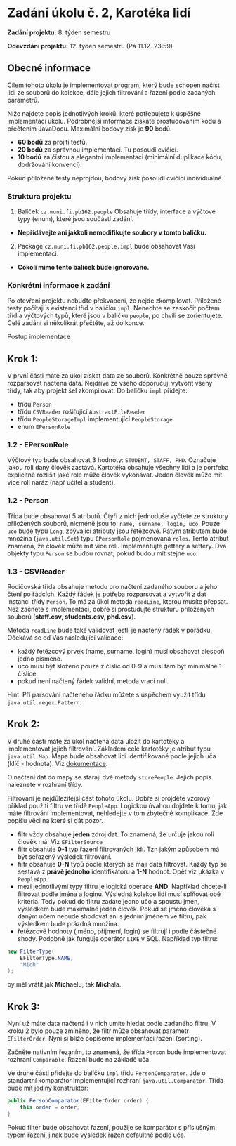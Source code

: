 Zadání úkolu č. 2, Karotéka lidí
====================================

**Zadání projektu:** 8. týden semestru

**Odevzdání projektu:** 12. týden semestru (Pá 11.12. 23:59)

Obecné informace
-------------------
Cílem tohoto úkolu je implementovat program, který bude schopen načíst lidi ze souborů do kolekce, dále jejich filtrování a řazení podle zadaných parametrů.

Níže najdete popis jednotlivých kroků, které potřebujete k úspěšné implementaci úkolu. Podrobnější informace získáte prostudováním kódu a přečtením JavaDocu. Maximální bodový zisk je **90** bodů.

- **60 bodů** za projití testů.
- **20 bodů** za správnou implementaci. Tu posoudí cvičící.
- **10 bodů** za čístou a elegantní implementaci (minimální duplikace kódu, dodržování konvencí).

Pokud přiložené testy neprojdou, bodový zisk posoudí cvičící individuálně.

### Struktura projektu

1. Balíček ```cz.muni.fi.pb162.people``` Obsahuje třídy, interface a výčtové typy (enum), které jsou součástí zadání.
  - **Nepřidávejte ani jakkoli nemodifikujte soubory v tomto balíčku.**
2. Package  ```cz.muni.fi.pb162.people.impl``` bude obsahovat Vaši implementaci.
  - **Cokoli mimo tento balíček bude ignorováno.**

### Konkrétní informace k zadání

Po otevření projektu nebuďte překvapeni, že nejde zkompilovat. Přiložené testy počítají s existencí tříd v balíčku ```impl```. Nenechte se zaskočit počtem tříd a výčtových typů, které jsou v balíčku ```people```, po chvíli se zorientujete. Celé zadání si několikrát přečtěte, až do konce.

Postup implementace

Krok 1: 
---------------------------
V první části máte za úkol získat data ze souborů. Konkrétně pouze správně rozparsovat načtená data. Nejdříve ze všeho doporučuji vytvořit všeny třídy, tak aby projekt šel zkompilovat. Do balíčku ```impl``` přidejte:

- třídu ```Person```
- třídu ```CSVReader``` rošiřující ```AbstractFileReader```
- třídu ```PeopleStorageImpl``` implementující ```PeopleStorage```
- enum ```EPersonRole```

### 1.2 - EPersonRole

Výčtový typ bude obsahovat 3 hodnoty: ```STUDENT, STAFF, PHD```.
Označuje jakou roli daný člověk zastává. Kartotéka obsahuje všechny lidi a je portřeba explicitně rozlišit jaké role může člověk vykonávat. Jeden člověk může mít více rolí naráz (např učitel a student).

### 1.2 - Person

Třída bude obsahovat 5 atributů. Čtyři z nich jednoduše vyčtete ze struktury přiložených souborů, nicméně jsou to: ```name, surname, login, uco```. Pouze ```uco``` bude typu ```Long```, zbývající atributy jsou řetězcové. Pátým atributem bude množina (```java.util.Set```) typu ```EPersonRole``` pojmenovaná ```roles```. Tento atribut znamená, že člověk může mít více rolí. Implementujte gettery a settery. Dva objekty typu ```Person``` se budou rovnat, pokud budou mít stejné ```uco```.

### 1.3 - CSVReader

Rodičovská třída obsahuje metodu pro načtení zadaného souboru a jeho čtení po řádcích. Každý řádek je potřeba rozparsovat a vytvořit z dat instanci třídy ```Person```. To má za úkol metoda ```readLine```, kterou musíte přepsat. Než začnete s implementací, dobře si prostudujte strukturu přiložených souborů (**staff.csv, students.csv, phd.csv**).

Metoda ```readLine``` bude také validovat jestli je načtený řádek v pořádku. Očekává se od Vás následující validace:

- každý řetězcový prvek (name, surname, login) musí obsahovat alespoň jedno písmeno.
- uco musí být složeno pouze z číslic od 0-9 a musí tam být minimálně 1 číslice.
- pokud není načtený řádek validní, metoda vrací null.

Hint: Při parsování načteného řádku můžete s úspěchem využít třídu ```java.util.regex.Pattern```.


Krok 2: 
------------------------------
V druhé části máte za úkol načtená data uložit do kartotéky a implementovat jejich filtrování. Základem celé kartotéky je atribut typu ```java.util.Map```. Mapa bude obsahovat lidi identifikované podle jejich uča (klíč - hodnota). Viz [dokumentace](http://docs.oracle.com/javase/7/docs/api/java/util/Map.html).

O načtení dat do mapy se starají dvě metody ```storePeople```. Jejich popis naleznete v rozhraní třídy.

Filtrování je nejdůležitější část tohoto úkolu. Dobře si projděte vzorový příklad použití filtru ve třídě ```PeopleApp```. Logickou úvahou dojdete k tomu, jak máte filtrování implementovat, nehledejte v tom zbytečné komplikace. Zde popíšu věci na které si dát pozor. 

- filtr vždy obsahuje **jeden** zdroj dat. To znamená, že určuje jakou roli člověk má. Viz ```EFilterSource```
- filtr obsahuje **0-1** typ řazení filtrovaných lidí. Tzn jakým způsobem má být seřazený výsledek filtrování.
- filtr obsahuje **0-N** typů podle kterých se mají data filtrovat. Každý typ se sestává z **právě jednoho** identifikátoru a **1-N** hodnot. Opět viz ukázka v ```PeopleApp```.
- mezi jednotlivými typy filtru je logická operace **AND**. Například chcete-li filtrovat podle jména a loginu. Výsledná kolekce lidí musí splňovat obě kritéria. Tedy pokud do filtru zadáte jedno učo a spoustu jmen, výsledkem bude maximálně jeden člověk. Pokud se jméno člověka s daným učem nebude shodovat ani s jedním jménem ve filtru, pak výsledkem bude prázdná množina.
- řetězcové hodnoty (jméno, příjmení, login) se filtrují i podle částečné shody. Podobně jak funguje operátor ```LIKE``` v SQL. Například typ filtru:

```java
new FilterType(
    EFilterType.NAME, 
    "Mich"
);
```
by měl vrátit jak **Mich**aelu, tak **Mich**ala.

Krok 3: 
-------------------------------------
Nyní už máte data načtená i v nich umíte hledat podle zadaného filtru. V kroku 2 bylo pouze zmíněno, že filtr může obsahovat parametr ```EFilterOrder```. Nyní si blíže popíšeme implementaci řazení (sorting).

Začněte nativním řezaním, to znamená, že třída ```Person``` bude implementovat rozhraní ```Comparable```. Řazení bude na základě uča.

Ve druhé části přidejte do balíčku ```impl``` třídu ```PersonComparator```. Jde o standartní komparátor implementující rozhraní ```java.util.Comparator```. Třída bude mít jediný konstruktor:
```java
public PersonComparator(EFilterOrder order) {
    this.order = order;
}
```

Pokud filter bude obsahovat řazení, použije se komparátor s příslušným typem řazení, jinak bude výsledek řazen defaultně podle uča.
